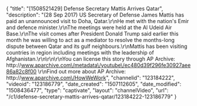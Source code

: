 {
    "title": "[1508521429] Defense Secretary Mattis Arrives Qatar",
    "description": "(28 Sep 2017) US Secretary of Defense James Mattis has paid an unannounced visit to Doha, Qatar.\r\nHe met with the nation's Emir and defence minister.\r\nThe meetings were held at the Al Udeid Air Base.\r\nThe visit comes after President Donald Trump said earlier this month he was willing to act as a mediator to resolve the months-long dispute between Qatar and its gulf neighbours.\r\nMattis has been visiting countries in region including meetings with the leadership of Afghanistan.\r\n\r\n\r\nYou can license this story through AP Archive: http:\/\/www.aparchive.com\/metadata\/youtube\/ec480d39f296fe30927aee86a82c8f00 \r\nFind out more about AP Archive: http:\/\/www.aparchive.com\/HowWeWork",
    "channelid": "123184222",
    "videoid": "123186779",
    "date_created": "1507112605",
    "date_modified": "1508436477",
    "type": "captivate",
    "layout": "channelVideo",
    "url": "\/c1\/defense-secretary-mattis-arrives-qatar\/123184222-123186779"
}